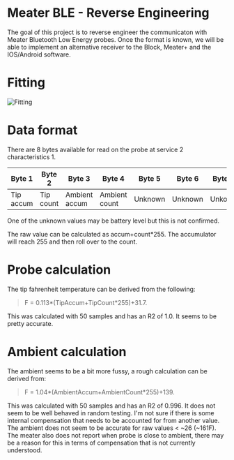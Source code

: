 # Meater BLE - Reverse Engineering
The goal of this project is to reverse engineer the communicaton with Meater Bluetooth Low Energy probes. Once the format is known, we will be able to implement an alternative receiver to the Block, Meater+ and the IOS/Android software.

# Fitting
![Fitting](https://github.com/nathanfaber/meaterble/blob/master/initialFit.png?raw=true)

# Data format
There are 8 bytes available for read on the probe at service 2 characteristics 1.

| Byte 1  | Byte 2 | Byte 3  | Byte 4 | Byte 5  | Byte 6 | Byte 7 | Byte 8 |
| ------------- | ------------- | ------------- | ------------- | ------------- | ------------- | ------------- | ------------- |
| Tip accum  | Tip count  | Ambient accum  | Ambient count  | Unknown | Unknown | Unkown | Uknown |

One of the unknown values may be battery level but this is not confirmed.

The raw value can be calculated as accum+count*255. The accumulator will reach 255 and then roll over to the count.

# Probe calculation
The tip fahrenheit temperature can be derived from the following:
> F = 0.113*(TipAccum+TipCount*255)+31.7.

This was calculated with 50 samples and has an R2 of 1.0. It seems to be pretty accurate.

# Ambient calculation
The ambient seems to be a bit more fussy, a rough calculation can be derived from:
> F = 1.04*(AmbientAccum+AmbientCount*255)+139.

This was calculated with 50 samples and has an R2 of 0.996. It does not seem to be well behaved in random testing. I'm not sure if there is some internal compensation that needs to be accounted for from another value. The ambient does not seem to be accurate for raw values < ~26 (~161F). The meater also does not report when probe is close to ambient, there may be a reason for this in terms of compensation that is not currently understood.
